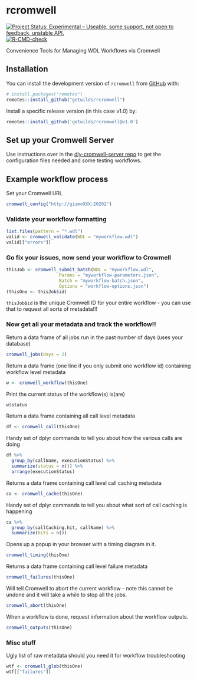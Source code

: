 <!-- README.md is generated from README.Rmd. Please edit that file -->



# rcromwell

<!-- badges: start -->
[![Project Status: Experimental – Useable, some support, not open to feedback, unstable API.](https://getwilds.github.io/badges/badges/experimental.svg)](https://getwilds.github.io/badges/#experimental)
[![R-CMD-check](https://github.com/getwilds/rcromwell/actions/workflows/R-CMD-check.yaml/badge.svg?branch=dev)](https://github.com/getwilds/rcromwell/actions/workflows/R-CMD-check.yaml)
<!-- badges: end -->

Convenience Tools for Managing WDL Workflows via Cromwell

## Installation

You can install the development version of `rcromwell` from [GitHub](https://github.com/) with:

```r
# install.packages("remotes")
remotes::install_github("getwilds/rcromwell")
```

Install a specific release version (in this case v1.0) by:

```r
remotes::install_github('getwilds/rcromwell@v1.0')
```

## Set up your Cromwell Server

Use instructions over in the [diy-cromwell-server repo](https://github.com/FredHutch/diy-cromwell-server) to get the configuration files needed and some testing workflows.


## Example workflow process

Set your Cromwell URL

```r
cromwell_config("http://gizmoXXX:20202")
```

### Validate your workflow formatting

```r
list.files(pattern = "*.wdl")
valid <- cromwell_validate(WDL = "myworkflow.wdl")
valid[["errors"]]
```

### Go fix your issues, now send your workflow to Crowmell

```r
thisJob <- cromwell_submit_batch(WDL = "myworkflow.wdl",
                    Params = "myworkflow-parameters.json",
                    Batch = "myworkflow-batch.json",
                    Options = "workflow-options.json")
(thisOne <- thisJob$id)
```

`thisJob$id` is the unique Cromwell ID for your entire workflow - you can use that to request all sorts of metadata!!!

### Now get all your metadata and track the workflow!!

Return a data frame of all jobs run in the past number of days (uses your database)

```r
cromwell_jobs(days = 2)
```

Return a data frame (one line if you only submit one workflow id) containing workflow level metadata

```r
w <- cromwell_workflow(thisOne)
```

Print the current status of the workflow(s) is(are)

```r
w$status
```

Return a data frame containing all call level metadata

```r
df <- cromwell_call(thisOne)
```

Handy set of dplyr commands to tell you about how the various calls are doing

```r
df %>%
  group_by(callName, executionStatus) %>%
  summarize(status = n()) %>%
  arrange(executionStatus)
```

Returns a data frame containing call level call caching  metadata

```r
ca <- cromwell_cache(thisOne)
```

Handy set of dplyr commands to tell you about what sort of call caching is happening

```r
ca %>%
  group_by(callCaching.hit, callName) %>%
  summarize(hits = n())
```

Opens up a popup in your browser with a timing diagram in it.

```r
cromwell_timing(thisOne)
```

Returns a data frame containing call level failure metadata

```r
cromwell_failures(thisOne)
```

Will tell Cromwell to abort the current workflow - note this cannot be undone and it will take a while to stop all the jobs.

```r
cromwell_abort(thisOne)
```

When a workflow is done, request information about the workflow outputs.

```r
cromwell_outputs(thisOne)
```

### Misc stuff

Ugly list of raw metadata should you need it for workflow troubleshooting

```r
wtf <- cromwell_glob(thisOne)
wtf[["failures"]]
```
